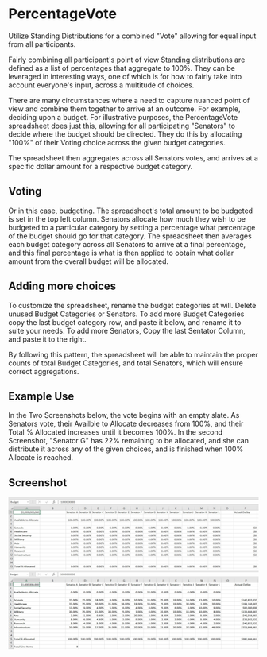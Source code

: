 # PercentageVote
Utilize Standing Distributions for a combined "Vote" allowing for equal input from all participants.

Fairly combining all participant's point of view
Standing distributions are defined as a list of percentages that aggregate to 100%. They can be leveraged in interesting ways, one of which is for how to fairly take into account everyone's input, across a multitude of choices.

There are many circumstances where a need to capture nuanced point of view and combine them together to arrive at an outcome. For example, deciding upon a budget. For illustrative purposes, the PercentageVote spreadsheet does just this, allowing for all participating "Senators" to decide where the budget should be directed. They do this by allocating "100%" of their Voting choice across the given budget categories.

The spreadsheet then aggregates across all Senators votes, and arrives at a specific dollar amount for a respective budget category.

## Voting
Or in this case, budgeting. The spreadsheet's total amount to be budgeted is set in the top left column. Senators allocate how much they wish to be budgeted to a particular category by setting a percentage what percentage of the budget should go for that category. The spreadsheet then averages each budget category across all Senators to arrive at a final percentage, and this final percentage is what is then applied to obtain what dollar amount from the overall budget will be allocated.

## Adding more choices
To customize the spreadsheet, rename the budget categories at will. Delete unused Budget Categories or Senators. To add more Budget Categories copy the last budget category row, and paste it below, and rename it to suite your needs. To add more Senators, Copy the last Sentator Column, and paste it to the right.

By following this pattern, the spreadsheet will be able to maintain the proper counts of total Budget Categories, and total Senators, which will ensure correct aggregations.

## Example Use
In the Two Screenshots below, the vote begins with an empty slate. As Senators vote, their Availble to Allocate decreases from 100%, and their Total % Allocated increases until it becomes 100%.
In the second Screenshot, "Senator G" has 22% remaining to be allocated, and she can distribute it across any of the given choices, and is finished when 100% Allocate is reached.

## Screenshot
![](https://github.com/jonmat/PercentageVote/blob/master/PercentageVote.jpg)
![](https://github.com/jonmat/PercentageVote/blob/master/PercentageVoteExample.jpg)

